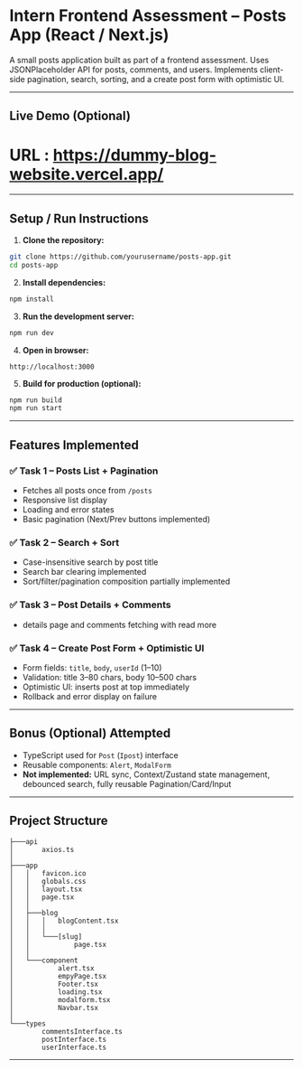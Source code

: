 
# Intern Frontend Assessment – Posts App (React / Next.js)

A small posts application built as part of a frontend assessment. Uses JSONPlaceholder API for posts, comments, and users. Implements client-side pagination, search, sorting, and a create post form with optimistic UI.

---

## **Live Demo (Optional)**
# URL : https://dummy-blog-website.vercel.app/

---

## **Setup / Run Instructions**

1. **Clone the repository:**
```bash
git clone https://github.com/yourusername/posts-app.git
cd posts-app
````

2. **Install dependencies:**

```bash
npm install
```

3. **Run the development server:**

```bash
npm run dev
```

4. **Open in browser:**

```
http://localhost:3000
```

5. **Build for production (optional):**

```bash
npm run build
npm run start
```

---

## **Features Implemented**

### ✅ Task 1 – Posts List + Pagination

* Fetches all posts once from `/posts`
* Responsive list display
* Loading and error states
* Basic pagination (Next/Prev buttons implemented)

### ✅ Task 2 – Search + Sort

* Case-insensitive search by post title
* Search bar clearing implemented
* Sort/filter/pagination composition partially implemented

### ✅ Task 3 – Post Details + Comments

*  details page and comments fetching with read more 

### ✅ Task 4 – Create Post Form + Optimistic UI

* Form fields: `title`, `body`, `userId` (1–10)
* Validation: title 3–80 chars, body 10–500 chars
* Optimistic UI: inserts post at top immediately
* Rollback and error display on failure

---

## **Bonus (Optional) Attempted**

* TypeScript used for `Post` (`Ipost`) interface
* Reusable components: `Alert`, `ModalForm` 
* **Not implemented:** URL sync, Context/Zustand state management, debounced search, fully reusable Pagination/Card/Input

---

## **Project Structure**

```
├───api
│       axios.ts
│       
├───app
│   │   favicon.ico
│   │   globals.css
│   │   layout.tsx
│   │   page.tsx
│   │   
│   ├───blog
│   │   │   blogContent.tsx
│   │   │   
│   │   └───[slug]
│   │           page.tsx
│   │
│   └───component
│           alert.tsx
│           empyPage.tsx
│           Footer.tsx
│           loading.tsx
│           modalform.tsx
│           Navbar.tsx
│
└───types
        commentsInterface.ts
        postInterface.ts
        userInterface.ts
```

---



